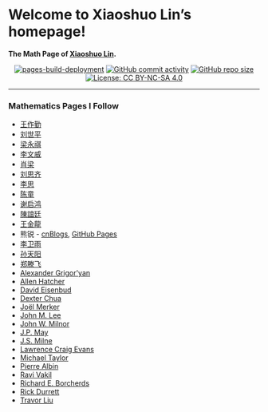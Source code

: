 # Welcome to Xiaoshuo Lin’s homepage!

**The Math Page of [Xiaoshuo Lin](https://xiaoshuo-lin.github.io).**

<div align="center">

[![pages-build-deployment](https://github.com/Xiaoshuo-Lin/xiaoshuo-lin.github.io/actions/workflows/pages/pages-build-deployment/badge.svg)](https:///xiaoshuo-lin.github.io)
[![GitHub commit activity](https://img.shields.io/github/commit-activity/t/Xiaoshuo-Lin/xiaoshuo-lin.github.io?logo=GitHub)](https://github.com/Xiaoshuo-Lin/xiaoshuo-lin.github.io/commits/main/)
[![GitHub repo size](https://img.shields.io/github/repo-size/Xiaoshuo-Lin/xiaoshuo-lin.github.io?color=brown)](https://github.com/Xiaoshuo-Lin/xiaoshuo-lin.github.io)
[![License: CC BY-NC-SA 4.0](https://img.shields.io/badge/license-CC_BY--NC--SA_4.0-lightblue.svg)](https://creativecommons.org/licenses/by-nc-sa/4.0/)

</div>

---

### Mathematics Pages I Follow

- [王作勤](http://staff.ustc.edu.cn/~wangzuoq/)
- [刘世平](http://staff.ustc.edu.cn/~spliu/)
- [梁永祺](https://faculty.ustc.edu.cn/yqliang/index.jsp)
- [李文威](https://www.wwli.asia/)
- [肖梁](http://faculty.bicmr.pku.edu.cn/~lxiao/teaching.htm)
- [刘思齐](http://www.siqiliu.com/cn/)
- [李思](https://sili-math.github.io/)
- [陈童](https://newquanta.com/)
- [谢启鸿](https://www.cnblogs.com/torsor/)
- [陳誼廷](https://web.evanchen.cc/)
- [王金龍](http://www.math.ntu.edu.tw/~dragon/)
- 熊锐 - [cnBlogs](https://www.cnblogs.com/XiongRuiMath/), [GitHub Pages](https://cubicbear.github.io/)
- [李卫雨](https://github.com/Weiyu-USTC/USTCmath-stat)
- [孙天阳](https://tysunseven.github.io/)
- [郑滕飞](https://archaeus13.github.io/)
- [Alexander Grigor'yan](https://www.math.uni-bielefeld.de/~grigor/)
- [Allen Hatcher](https://pi.math.cornell.edu/~hatcher/)
- [David Eisenbud](https://eisenbud.github.io/)
- [Dexter Chua](http://dec41.user.srcf.net/notes/)
- [Joël Merker](https://www.imo.universite-paris-saclay.fr/~joel.merker/)
- [John M. Lee](https://sites.math.washington.edu/~lee/)
- [John W. Milnor](https://www.math.stonybrook.edu/~jack/)
- [J.P. May](https://math.uchicago.edu/~may/)
- [J.S. Milne](https://www.jmilne.org/math/)
- [Lawrence Craig Evans](https://math.berkeley.edu/~evans/)
- [Michael Taylor](https://mtaylor.web.unc.edu/notes/)
- [Pierre Albin](https://palbin.web.illinois.edu/)
- [Ravi Vakil](https://virtualmath1.stanford.edu/~vakil/)
- [Richard E. Borcherds](https://www.youtube.com/@richarde.borcherds7998/playlists)
- [Rick Durrett](https://services.math.duke.edu/~rtd/)
- [Travor Liu](https://travorlzh.github.io/)
